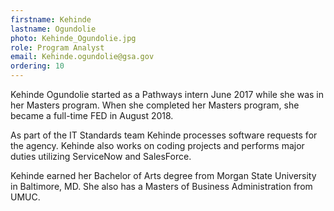 ```yaml
---
firstname: Kehinde
lastname: Ogundolie
photo: Kehinde_Ogundolie.jpg
role: Program Analyst
email: Kehinde.ogundolie@gsa.gov
ordering: 10
---
```


Kehinde Ogundolie started as a Pathways intern June 2017 while she was in her Masters program. When she completed her Masters program, she became a full-time FED in August 2018.

As part of the IT Standards team Kehinde processes software requests for the agency. Kehinde also works on coding projects and performs major duties utilizing ServiceNow and SalesForce.

Kehinde earned her Bachelor of Arts degree from Morgan State University in Baltimore, MD. She also has a Masters of Business Administration from UMUC.

